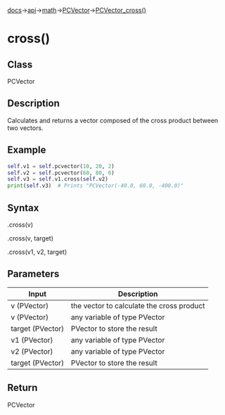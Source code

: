 [docs](/docs/)→[api](/docs/api)→[math](/docs/api/math/)→[PCVector](/docs/api/math/PCVector/PCVector.md)→[PCVector_cross()](/docs/api/math/PCVector/PCVector_cross_.md)

# cross()

## Class

PCVector

## Description

Calculates and returns a vector composed of the cross product between two vectors.

## Example

```py
self.v1 = self.pcvector(10, 20, 2)
self.v2 = self.pcvector(60, 80, 6)
self.v3 = self.v1.cross(self.v2)
print(self.v3)  # Prints "PCVector(-40.0, 60.0, -400.0)"
```

## Syntax

.cross(v)

.cross(v, target)

.cross(v1, v2, target)

## Parameters

| Input | Description |
|-------|-------------|
| v	(PVector) | the vector to calculate the cross product |
| v	(PVector) | any variable of type PVector |
| target	(PVector) | PVector to store the result |
| v1	(PVector) | any variable of type PVector |
| v2	(PVector) | any variable of type PVector |
| target	(PVector) | PVector to store the result |

## Return

PCVector